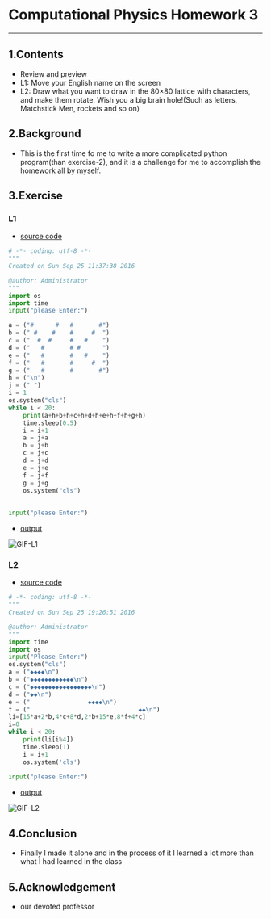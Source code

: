 # Computational Physics Homework 3
***
## 1.Contents
* Review and preview
* L1: Move your English name on the screen
* L2: Draw what you want to draw in the 80×80 lattice with characters, and make them rotate. Wish you a big brain hole!(Such as letters, Matchstick Men, rockets and so on)

## 2.Background
* This is the first time fo me to write a more complicated python program(than exercise-2), and it is a challenge for me to accomplish the homework all by myself.  

## 3.Exercise

### L1
* [source code](https://github.com/yukangnineteen/computational_physics_N2014301020117/blob/master/Exercise-3/computational_physics%20homework%203-L1.py)
```python
# -*- coding: utf-8 -*-
"""
Created on Sun Sep 25 11:37:38 2016

@author: Administrator
"""
import os
import time
input("please Enter:")

a = ("#      #   #       #")
b = (" #    #    #     #  ")
c = ("  #  #     #   #    ")
d = ("   #       # #      ")
e = ("   #       #   #    ")
f = ("   #       #     #  ")
g = ("   #       #       #")
h = ("\n")
j = (" ")
i = 1
os.system("cls")
while i < 20:
    print(a+h+b+h+c+h+d+h+e+h+f+h+g+h)
    time.sleep(0.5)
    i = i+1
    a = j+a
    b = j+b
    c = j+c
    d = j+d
    e = j+e
    f = j+f
    g = j+g
    os.system("cls")
    
    
input("please Enter:")
```

* [output](https://github.com/yukangnineteen/computational_physics_N2014301020117/blob/master/Exercise-3/computational_physics%20homework%203-L1.gif)

![GIF-L1](https://github.com/yukangnineteen/computational_physics_N2014301020117/blob/master/Exercise-3/computational_physics%20homework%203-L1.gif)

### L2
* [source code](https://github.com/yukangnineteen/computational_physics_N2014301020117/blob/master/Exercise-3/computational_physics%20homework%203-L2.py)
```python
# -*- coding: utf-8 -*-
"""
Created on Sun Sep 25 19:26:51 2016

@author: Administrator
"""
import time
import os
input("Please Enter:")
os.system("cls")
a = ("◆◆◆◆\n")
b = ("◆◆◆◆◆◆◆◆◆◆◆◆\n")
c = ("◆◆◆◆◆◆◆◆◆◆◆◆◆◆◆◆◆\n")
d = ("◆◆\n")
e = ("                ◆◆◆◆\n")
f = ("                              ◆◆\n")
li=[15*a+2*b,4*c+8*d,2*b+15*e,8*f+4*c]
i=0
while i < 20:
    print(li[i%4])
    time.sleep(1)
    i = i+1
    os.system('cls')
    
input("please Enter:")
```
* [output](https://github.com/yukangnineteen/computational_physics_N2014301020117/blob/master/Exercise-3/computational_physics%20homework%203-L2.gif)

![GIF-L2](https://github.com/yukangnineteen/computational_physics_N2014301020117/blob/master/Exercise-3/computational_physics%20homework%203-L2.gif)

## 4.Conclusion
* Finally I made it alone and in the process of it I learned a lot more than what I had learned in the class

## 5.Acknowledgement
* our devoted professor
